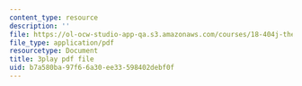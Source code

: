 ```yaml
---
content_type: resource
description: ''
file: https://ol-ocw-studio-app-qa.s3.amazonaws.com/courses/18-404j-theory-of-computation-fall-2020/b7a580ba97f66a30ee33598402debf0f_N-_XmLanPYg.pdf
file_type: application/pdf
resourcetype: Document
title: 3play pdf file
uid: b7a580ba-97f6-6a30-ee33-598402debf0f
---
```

